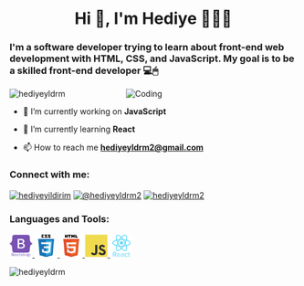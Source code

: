 <h1 align="center">Hi 👋, I'm Hediye 👩🏻‍💻</h1>
<h3 align="left"> I'm a software developer trying to learn about front-end web development with HTML, CSS, and JavaScript. My goal is to be a skilled front-end developer 💻🖱 </h3>
<img align="right" alt="Coding" width="300" src="https://miro.medium.com/max/1400/1*qdAW1TjCN57h1lbuuzvchg.gif">

<p align="left"> <img src="https://komarev.com/ghpvc/?username=hediyeyldrm&label=Profile%20views&color=0e75b6&style=flat" alt="hediyeyldrm" /> </p>

- 🔭 I’m currently working on **JavaScript**

- 🌱 I’m currently learning **React**

- 📫 How to reach me **hediyeyldrm2@gmail.com**

<h3 align="left">Connect with me:</h3>
<p align="left">
<a href="https://linkedin.com/in/hediyeyildirim" target="blank"><img align="center" src="https://raw.githubusercontent.com/rahuldkjain/github-profile-readme-generator/master/src/images/icons/Social/linked-in-alt.svg" alt="hediyeyildirim" height="30" width="40" /></a>
<a href="https://medium.com/@hediyeyldrm2" target="blank"><img align="center" src="https://raw.githubusercontent.com/rahuldkjain/github-profile-readme-generator/master/src/images/icons/Social/medium.svg" alt="@hediyeyldrm2" height="30" width="40" /></a>
<a href="https://www.hackerrank.com/hediyeyldrm2" target="blank"><img align="center" src="https://raw.githubusercontent.com/rahuldkjain/github-profile-readme-generator/master/src/images/icons/Social/hackerrank.svg" alt="hediyeyldrm2" height="30" width="40" /></a>
</p>

<h3 align="left">Languages and Tools:</h3>
<p align="left"> <a href="https://getbootstrap.com" target="_blank" rel="noreferrer"> <img src="https://raw.githubusercontent.com/devicons/devicon/master/icons/bootstrap/bootstrap-plain-wordmark.svg" alt="bootstrap" width="40" height="40"/> </a> <a href="https://www.w3schools.com/css/" target="_blank" rel="noreferrer"> <img src="https://raw.githubusercontent.com/devicons/devicon/master/icons/css3/css3-original-wordmark.svg" alt="css3" width="40" height="40"/> </a> <a href="https://www.w3.org/html/" target="_blank" rel="noreferrer"> <img src="https://raw.githubusercontent.com/devicons/devicon/master/icons/html5/html5-original-wordmark.svg" alt="html5" width="40" height="40"/> </a> <a href="https://developer.mozilla.org/en-US/docs/Web/JavaScript" target="_blank" rel="noreferrer"> <img src="https://raw.githubusercontent.com/devicons/devicon/master/icons/javascript/javascript-original.svg" alt="javascript" width="40" height="40"/> </a> <a href="https://reactjs.org/" target="_blank" rel="noreferrer"> <img src="https://raw.githubusercontent.com/devicons/devicon/master/icons/react/react-original-wordmark.svg" alt="react" width="40" height="40"/> </a> </p>

<p><img align="left" src="https://github-readme-stats.vercel.app/api/top-langs?username=hediyeyldrm&show_icons=true&locale=en&layout=compact" alt="hediyeyldrm" /></p>




 	    
